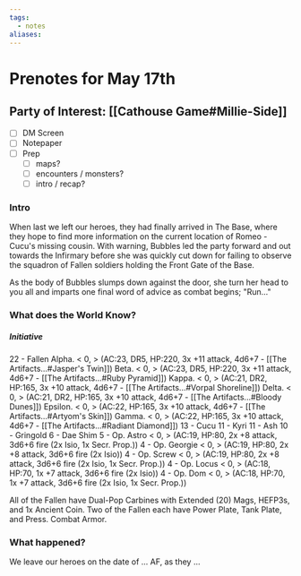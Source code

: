 ```yaml
---
tags:
  - notes
aliases:
---
```


# Prenotes for May 17th
## Party of Interest: [[Cathouse Game#Millie-Side]]
- [ ] DM Screen
- [ ] Notepaper
- [ ] Prep
	- [ ] maps?
	- [ ] encounters / monsters?
	- [ ] intro / recap?

### Intro
When last we left our heroes, they had finally arrived in The Base, where they hope to find more information on the current location of Romeo - Cucu's missing cousin. With warning, Bubbles led the party forward and out towards the Infirmary before she was quickly cut down for failing to observe the squadron of Fallen soldiers holding the Front Gate of the Base.

As the body of Bubbles slumps down against the door, she turn her head to you all and imparts one final word of advice as combat begins; "Run..."

### What does the World Know?
##### Initiative

22 - Fallen
	Alpha. < 0, >
	(AC:23, DR5, HP:220, 3x +11 attack, 4d6+7 - [[The Artifacts...#Jasper's Twin]])
	Beta. < 0, >
	(AC:23, DR5, HP:220, 3x +11 attack, 4d6+7 - [[The Artifacts...#Ruby Pyramid]])
	Kappa. < 0, >
	(AC:21, DR2, HP:165, 3x +10 attack, 4d6+7 - [[The Artifacts...#Vorpal Shoreline]])
	Delta. < 0, >
	(AC:21, DR2, HP:165, 3x +10 attack, 4d6+7 - [[The Artifacts...#Bloody Dunes]])
	Epsilon. < 0, >
	(AC:22, HP:165, 3x +10 attack, 4d6+7 - [[The Artifacts...#Artyom's Skin]])
	Gamma. < 0, >
	(AC:22, HP:165, 3x +10 attack, 4d6+7 - [[The Artifacts...#Radiant Diamond]])
13 - Cucu
11 - Kyri
11 - Ash
10 - Gringold
6 - Dae Shim
5 - Op. Astro < 0, >
	(AC:19, HP:80, 2x +8 attack, 3d6+6 fire (2x Isio, 1x Secr. Prop.))
4 - Op. Georgie < 0, >
	(AC:19, HP:80, 2x +8 attack, 3d6+6 fire (2x Isio))
4 - Op. Screw < 0, >
	(AC:19, HP:80, 2x +8 attack, 3d6+6 fire (2x Isio, 1x Secr. Prop.))
4 - Op. Locus < 0, >
	(AC:18, HP:70, 1x +7 attack, 3d6+6 fire (2x Isio))
4 - Op. Dom < 0, >
	(AC:18, HP:70, 1x +7 attack, 3d6+6 fire (2x Isio, 1x Secr. Prop.))

All of the Fallen have Dual-Pop Carbines with Extended (20) Mags, HEFP3s, and 1x Ancient Coin.
Two of the Fallen each have Power Plate, Tank Plate, and Press. Combat Armor.


### What happened?


We leave our heroes on the date of ... AF, as they ...